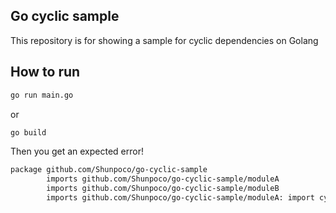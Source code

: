 ## Go cyclic sample
This repository is for showing a sample for cyclic dependencies on Golang

## How to run
```bash
go run main.go
```
or
```bash
go build
```

Then you get an expected error!
```bash
package github.com/Shunpoco/go-cyclic-sample
        imports github.com/Shunpoco/go-cyclic-sample/moduleA
        imports github.com/Shunpoco/go-cyclic-sample/moduleB
        imports github.com/Shunpoco/go-cyclic-sample/moduleA: import cycle not allowed
```
